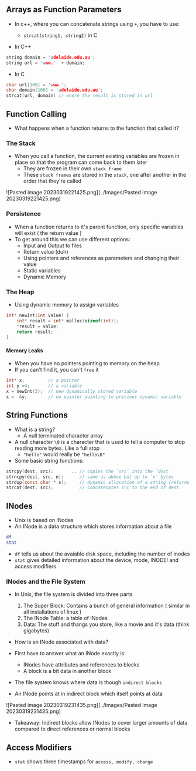 ## Arrays as Function Parameters
- In c++, where you can concatenate strings using `+`, you have to use:
	- `strcat(string1, string2)` in C

- In C++

```cpp
string domain = 'adelaide.edu.au';
string url = 'www.'  + domain;
```

- In C

```C
char url[100] = 'www.';
char domain[100] = 'adelaide.edu.au';
strcat(url, domain) // where the result is stored in url
```

## Function Calling

- What happens when a function returns to the function that called it?

### The Stack
- When you call a function, the current existing variables are frozen in place so that the program can come back to them later
	- They are frozen in their own `stack frame`
	- These `stack frames` are stored in the `stack`, one after another in the order that they're called

![Pasted image 20230319221425.png](../Images/Pasted image 20230319221425.png)

### Persistence
- When a function returns to it's parent function, only specific variables will exist ( the return value )
- To get around this we can use different options:
	- Input and Output to files
	- Return value (duh)
	- Using pointers and references as parameters and changing their value
	- Static variables
	- Dynamic Memory

### The Heap
- Using dynamic memory to assign variables

```c
int* newInt(int value) {
	int* result = int* malloc(sizeof(int));
	*result = value;
	return result;
}
```

#### Memory Leaks
- When you have no pointers pointing to memory on the heap
- If you can't find it, you can't `free` it

```c
int* x;         // a pointer
int y =4;       // a variable
x = newInt(3);  // new dynamically stored variable
x =  &y;        // no pointer pointing to previous dynamic variable
```

## String Functions

- What is a string?
	- A null terminated character array
- A null character `\0` is a character that is used to tell a computer to stop reading more bytes. Like a full stop
	- `"hello"` would really be `"hello\0"`
- Some basic string functions:

```c
strcpy(dest, src);       .. // copies the `src` into the `dest`
strncpy(dest, src, n);      // same as above but up to `n` bytes
strdup(const char * s);     // dynamic allocation of a string (returns add)
strcat(dest, src);          // concatenates src to the end of dest
```


## INodes
- Unix is based on INodes
- An INode is a data structure which stores information about a file

```bash
df
stat
```

- `df` tells us about the avaiable disk space, including the number of inodes
- `stat` gives detailed information about the device, mode, INODE! and access modifiers

### INodes and the File System
- In Unix, the file system is divided into three parts
	1. The Super Block: Contains a bunch of general information ( similar in all installations of linux )
	2. The INode Table: a table of INodes
	3. Data: The stuff and thangs you store, like a movie and it's data (think gigabytes)

- How is an INode associated with data?
- First have to answer what an INode exactly is:
	- INodes have attributes and references to blocks
	- A block is a bit data in another block
- The file system knows where data is though `indirect blocks`
- An INode points at in indirect block which itself points at data

![Pasted image 20230319231435.png](../Images/Pasted image 20230319231435.png)

- Takeaway: Indirect blocks allow INodes to cover larger amounts of data compared to direct references or normal blocks

## Access Modifiers
- `stat` shows three timestamps for `access, modify, change`